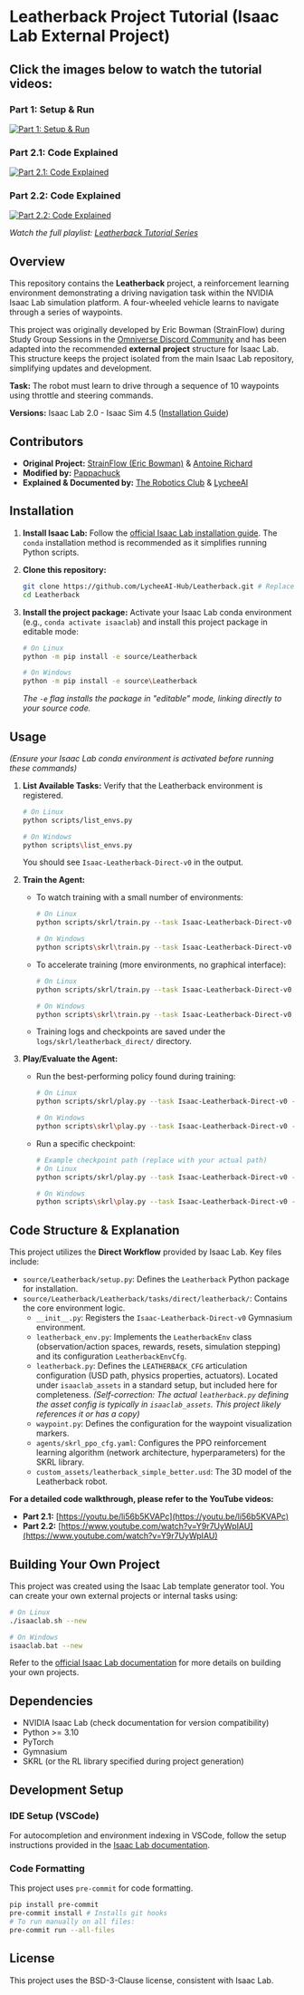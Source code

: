 # Leatherback Project Tutorial (Isaac Lab External Project)

## Click the images below to watch the tutorial videos:

### Part 1: Setup & Run
[![Part 1: Setup & Run](https://img.youtube.com/vi/bzHtZseHb34/0.jpg)](https://www.youtube.com/watch?v=bzHtZseHb34)

### Part 2.1: Code Explained
[![Part 2.1: Code Explained](https://img.youtube.com/vi/li56b5KVAPc/0.jpg)](https://www.youtube.com/watch?v=li56b5KVAPc)

### Part 2.2: Code Explained
[![Part 2.2: Code Explained](https://img.youtube.com/vi/Y9r7UyWpIAU/0.jpg)](https://www.youtube.com/watch?v=Y9r7UyWpIAU)

*Watch the full playlist: [Leatherback Tutorial Series](https://www.youtube.com/watch?v=bzHtZseHb34&list=PLQQ577DOyRN8jR7xs73WNDy98q05ElidM)*

## Overview

This repository contains the **Leatherback** project, a reinforcement learning environment demonstrating a driving navigation task within the NVIDIA Isaac Lab simulation platform. A four-wheeled vehicle learns to navigate through a series of waypoints.

This project was originally developed by Eric Bowman (StrainFlow) during Study Group Sessions in the [Omniverse Discord Community](https://discord.com/channels/827959428476174346/833873440418431017) and has been adapted into the recommended **external project** structure for Isaac Lab. This structure keeps the project isolated from the main Isaac Lab repository, simplifying updates and development.

**Task:** The robot must learn to drive through a sequence of 10 waypoints using throttle and steering commands.

**Versions:** Isaac Lab 2.0 - Isaac Sim 4.5 ([Installation Guide](https://isaac-sim.github.io/IsaacLab/main/source/setup/installation/index.html))

## Contributors

- **Original Project:** [StrainFlow (Eric Bowman)](https://www.linkedin.com/in/strainflow/) & [Antoine Richard](https://github.com/AntoineRichard/)
- **Modified by:** [Pappachuck](https://www.linkedin.com/in/renan-monteiro-barbosa/)
- **Explained & Documented by:** [The Robotics Club](https://www.youtube.com/@madeautonomous) & [LycheeAI](https://www.youtube.com/@LycheeAI)

## Installation

1.  **Install Isaac Lab:** Follow the [official Isaac Lab installation guide](https://isaac-sim.github.io/IsaacLab/main/source/setup/installation/index.html). The `conda` installation method is recommended as it simplifies running Python scripts.

2.  **Clone this repository:**
    ```bash
    git clone https://github.com/LycheeAI-Hub/Leatherback.git # Replace with your repo URL if different
    cd Leatherback
    ```

3.  **Install the project package:** Activate your Isaac Lab conda environment (e.g., `conda activate isaaclab`) and install this project package in editable mode:
    ```bash
    # On Linux
    python -m pip install -e source/Leatherback

    # On Windows
    python -m pip install -e source\Leatherback
    ```
    *The `-e` flag installs the package in "editable" mode, linking directly to your source code.*

## Usage

*(Ensure your Isaac Lab conda environment is activated before running these commands)*

1.  **List Available Tasks:** Verify that the Leatherback environment is registered.
    ```bash
    # On Linux
    python scripts/list_envs.py

    # On Windows
    python scripts\list_envs.py
    ```
    You should see `Isaac-Leatherback-Direct-v0` in the output.

2.  **Train the Agent:**
    *   To watch training with a small number of environments:
        ```bash
        # On Linux
        python scripts/skrl/train.py --task Isaac-Leatherback-Direct-v0 --num_envs 32

        # On Windows
        python scripts\skrl\train.py --task Isaac-Leatherback-Direct-v0 --num_envs 32
        ```
    *   To accelerate training (more environments, no graphical interface):
        ```bash
        # On Linux
        python scripts/skrl/train.py --task Isaac-Leatherback-Direct-v0 --num_envs 4096 --headless

        # On Windows
        python scripts\skrl\train.py --task Isaac-Leatherback-Direct-v0 --num_envs 4096 --headless
        ```
    *   Training logs and checkpoints are saved under the `logs/skrl/leatherback_direct/` directory.

3.  **Play/Evaluate the Agent:**
    *   Run the best-performing policy found during training:
        ```bash
        # On Linux
        python scripts/skrl/play.py --task Isaac-Leatherback-Direct-v0 --num_envs 32

        # On Windows
        python scripts\skrl\play.py --task Isaac-Leatherback-Direct-v0 --num_envs 32
        ```
    *   Run a specific checkpoint:
        ```bash
        # Example checkpoint path (replace with your actual path)
        # On Linux
        python scripts/skrl/play.py --task Isaac-Leatherback-Direct-v0 --checkpoint logs/skrl/leatherback_direct/<YOUR_RUN_DIR>/checkpoints/agent_<STEP>.pt

        # On Windows
        python scripts\skrl\play.py --task Isaac-Leatherback-Direct-v0 --checkpoint logs\skrl\leatherback_direct\<YOUR_RUN_DIR>\checkpoints\agent_<STEP>.pt
        ```

## Code Structure & Explanation

This project utilizes the **Direct Workflow** provided by Isaac Lab. Key files include:

-   `source/Leatherback/setup.py`: Defines the `Leatherback` Python package for installation.
-   `source/Leatherback/Leatherback/tasks/direct/leatherback/`: Contains the core environment logic.
    -   `__init__.py`: Registers the `Isaac-Leatherback-Direct-v0` Gymnasium environment.
    -   `leatherback_env.py`: Implements the `LeatherbackEnv` class (observation/action spaces, rewards, resets, simulation stepping) and its configuration `LeatherbackEnvCfg`.
    -   `leatherback.py`: Defines the `LEATHERBACK_CFG` articulation configuration (USD path, physics properties, actuators). Located under `isaaclab_assets` in a standard setup, but included here for completeness. *(Self-correction: The actual `leatherback.py` defining the asset config is typically in `isaaclab_assets`. This project likely references it or has a copy)*
    -   `waypoint.py`: Defines the configuration for the waypoint visualization markers.
    -   `agents/skrl_ppo_cfg.yaml`: Configures the PPO reinforcement learning algorithm (network architecture, hyperparameters) for the SKRL library.
    -   `custom_assets/leatherback_simple_better.usd`: The 3D model of the Leatherback robot.

**For a detailed code walkthrough, please refer to the YouTube videos:**

-   **Part 2.1:** [https://youtu.be/li56b5KVAPc](https://youtu.be/li56b5KVAPc)
-   **Part 2.2:** [https://www.youtube.com/watch?v=Y9r7UyWpIAU](https://www.youtube.com/watch?v=Y9r7UyWpIAU)

## Building Your Own Project

This project was created using the Isaac Lab template generator tool. You can create your own external projects or internal tasks using:

```bash
# On Linux
./isaaclab.sh --new

# On Windows
isaaclab.bat --new
```

Refer to the [official Isaac Lab documentation](https://isaac-sim.github.io/IsaacLab/main/source/workflows/template/index.html) for more details on building your own projects.

## Dependencies

-   NVIDIA Isaac Lab (check documentation for version compatibility)
-   Python >= 3.10
-   PyTorch
-   Gymnasium
-   SKRL (or the RL library specified during project generation)

## Development Setup

### IDE Setup (VSCode)

For autocompletion and environment indexing in VSCode, follow the setup instructions provided in the [Isaac Lab documentation](https://isaac-sim.github.io/IsaacLab/main/source/setup/vscode.html).

### Code Formatting

This project uses `pre-commit` for code formatting.

```bash
pip install pre-commit
pre-commit install # Installs git hooks
# To run manually on all files:
pre-commit run --all-files
```

## License

This project uses the BSD-3-Clause license, consistent with Isaac Lab.